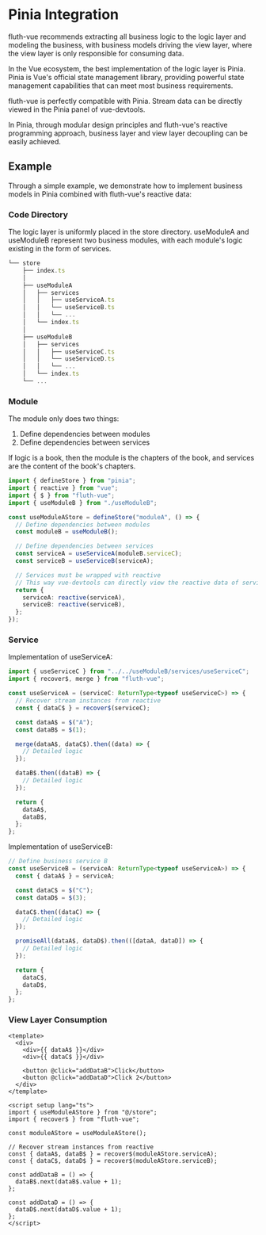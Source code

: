 # Pinia Integration

fluth-vue recommends extracting all business logic to the logic layer and modeling the business, with business models driving the view layer, where the view layer is only responsible for consuming data.

In the Vue ecosystem, the best implementation of the logic layer is Pinia. Pinia is Vue's official state management library, providing powerful state management capabilities that can meet most business requirements.

fluth-vue is perfectly compatible with Pinia. Stream data can be directly viewed in the Pinia panel of vue-devtools.

In Pinia, through modular design principles and fluth-vue's reactive programming approach, business layer and view layer decoupling can be easily achieved.

## Example

Through a simple example, we demonstrate how to implement business models in Pinia combined with fluth-vue's reactive data:

### Code Directory

The logic layer is uniformly placed in the store directory. useModuleA and useModuleB represent two business modules, with each module's logic existing in the form of services.

```js
└── store
    ├── index.ts
    │
    ├── useModuleA
    │   ├── services
    │   │   ├── useServiceA.ts
    │   │   └── useServiceB.ts
    │   │   └── ...
    │   └── index.ts
    │
    ├── useModuleB
    │   ├── services
    │   │   ├── useServiceC.ts
    │   │   └── useServiceD.ts
    │   │   └── ...
    │   └── index.ts
    └── ...

```

### Module

The module only does two things:

1. Define dependencies between modules
2. Define dependencies between services

If logic is a book, then the module is the chapters of the book, and services are the content of the book's chapters.

```typescript
import { defineStore } from "pinia";
import { reactive } from "vue";
import { $ } from "fluth-vue";
import { useModuleB } from "./useModuleB";

const useModuleAStore = defineStore("moduleA", () => {
  // Define dependencies between modules
  const moduleB = useModuleB();

  // Define dependencies between services
  const serviceA = useServiceA(moduleB.serviceC);
  const serviceB = useServiceB(serviceA);

  // Services must be wrapped with reactive
  // This way vue-devtools can directly view the reactive data of services in Pinia
  return {
    serviceA: reactive(serviceA),
    serviceB: reactive(serviceB),
  };
});
```

### Service

Implementation of useServiceA:

```typescript
import { useServiceC } from "../../useModuleB/services/useServiceC";
import { recover$, merge } from "fluth-vue";

const useServiceA = (serviceC: ReturnType<typeof useServiceC>) => {
  // Recover stream instances from reactive
  const { dataC$ } = recover$(serviceC);

  const dataA$ = $("A");
  const dataB$ = $(1);

  merge(dataA$, dataC$).then((data) => {
    // Detailed logic
  });

  dataB$.then((dataB) => {
    // Detailed logic
  });

  return {
    dataA$,
    dataB$,
  };
};
```

Implementation of useServiceB:

```typescript
// Define business service B
const useServiceB = (serviceA: ReturnType<typeof useServiceA>) => {
  const { dataA$ } = serviceA;

  const dataC$ = $("C");
  const dataD$ = $(3);

  dataC$.then((dataC) => {
    // Detailed logic
  });

  promiseAll(dataA$, dataD$).then(([dataA, dataD]) => {
    // Detailed logic
  });

  return {
    dataC$,
    dataD$,
  };
};
```

### View Layer Consumption

```vue
<template>
  <div>
    <div>{{ dataA$ }}</div>
    <div>{{ dataC$ }}</div>

    <button @click="addDataB">Click</button>
    <button @click="addDataD">Click 2</button>
  </div>
</template>

<script setup lang="ts">
import { useModuleAStore } from "@/store";
import { recover$ } from "fluth-vue";

const moduleAStore = useModuleAStore();

// Recover stream instances from reactive
const { dataA$, dataB$ } = recover$(moduleAStore.serviceA);
const { dataC$, dataD$ } = recover$(moduleAStore.serviceB);

const addDataB = () => {
  dataB$.next(dataB$.value + 1);
};

const addDataD = () => {
  dataD$.next(dataD$.value + 1);
};
</script>
```
